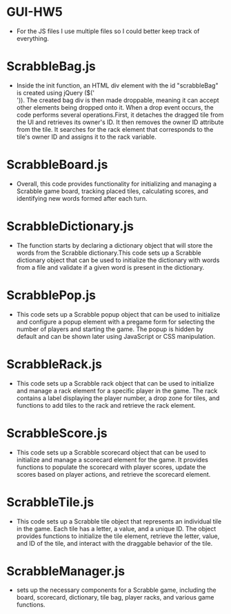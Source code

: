 # GUI-HW5
- For the JS files I use multiple files so I could better keep track of everything. 

# ScrabbleBag.js
- Inside the init function, an HTML div element with the id "scrabbleBag" is created using jQuery ($('<div id="scrabbleBag"></div>')). The created bag div is then made droppable, meaning it can accept other elements being dropped onto it. When a drop event occurs, the code performs several operations.First, it detaches the dragged tile from the UI and retrieves its owner's ID. It then removes the owner ID attribute from the tile. It searches for the rack element that corresponds to the tile's owner ID and assigns it to the rack variable.

# ScrabbleBoard.js
- Overall, this code provides functionality for initializing and managing a Scrabble game board, tracking placed tiles, calculating scores, and identifying new words formed after each turn.

# ScrabbleDictionary.js
- The function starts by declaring a dictionary object that will store the words from the Scrabble dictionary.This code sets up a Scrabble dictionary object that can be used to initialize the dictionary with words from a file and validate if a given word is present in the dictionary.

# ScrabblePop.js
- This code sets up a Scrabble popup object that can be used to initialize and configure a popup element with a pregame form for selecting the number of players and starting the game. The popup is hidden by default and can be shown later using JavaScript or CSS manipulation.

# ScrabbleRack.js
- This code sets up a Scrabble rack object that can be used to initialize and manage a rack element for a specific player in the game. The rack contains a label displaying the player number, a drop zone for tiles, and functions to add tiles to the rack and retrieve the rack element.

# ScrabbleScore.js
- This code sets up a Scrabble scorecard object that can be used to initialize and manage a scorecard element for the game. It provides functions to populate the scorecard with player scores, update the scores based on player actions, and retrieve the scorecard element.

# ScrabbleTile.js
- This code sets up a Scrabble tile object that represents an individual tile in the game. Each tile has a letter, a value, and a unique ID. The object provides functions to initialize the tile element, retrieve the letter, value, and ID of the tile, and interact with the draggable behavior of the tile.

# ScrabbleManager.js
-  sets up the necessary components for a Scrabble game, including the board, scorecard, dictionary, tile bag, player racks, and various game functions.